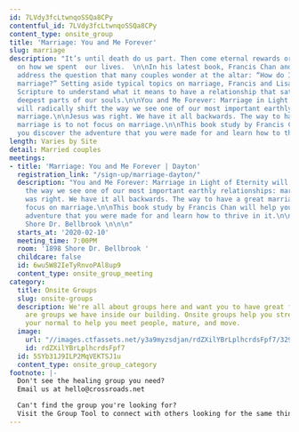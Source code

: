 ```yaml
---
id: 7LVdy3fcLtwnqoSSQa8CPy
contentful_id: 7LVdy3fcLtwnqoSSQa8CPy
content_type: onsite_group
title: 'Marriage: You and Me Forever'
slug: marriage
description: "It’s until death do us part. Then come eternal rewards or regrets depending
  on how we spent  our lives.  \n\nIn his latest book, Francis Chan and his wife Lisa
  address the question that many couples wonder at the altar: “How do I have a great
  marriage?” Setting aside typical topics on marriage, Francis and Lisa dive into
  Scripture to understand what it means to have a relationship that satisfies the
  deepest parts of our souls.\n\nYou and Me Forever: Marriage in Light of Eternity
  will radically shift the way we see one of our most important earthly relationships:
  marriage.\n\nJesus was right. We have it all backwards. The way to have a great
  marriage is to not focus on marriage.\n\nThis book study by Francis Chan will help
  you discover the adventure that you were made for and learn how to thrive in it.\n\n"
length: Varies by Site
detail: Married couples
meetings:
- title: 'Marriage: You and Me Forever | Dayton'
  registration_link: "/sign-up/marriage-dayton/"
  description: "You and Me Forever: Marriage in Light of Eternity will radically shift
    the way we see one of our most important earthly relationships: marriage.\n\nJesus
    was right. We have it all backwards. The way to have a great marriage is to not
    focus on marriage.\n\nThis book study by Francis Chan will help you discover the
    adventure that you were made for and learn how to thrive in it.\n\nLocation: 1898
    Shore Dr. Bellbrook \n\n\n"
  starts_at: '2020-02-10'
  meeting_time: 7:00PM
  room: '1898 Shore Dr. Bellbrook '
  childcare: false
  id: 6wu5W82IeTyRnvoPAl8up9
  content_type: onsite_group_meeting
category:
  title: Onsite Groups
  slug: onsite-groups
  description: We're all about groups here and want you to have great friends. Below
    are groups we have inside our building. Onsite groups help you stretch beyond
    your normal to help you meet people, mature, and move.
  image:
    url: "//images.ctfassets.net/y3a9myzsdjan/rdZXilYBrLplhcrdsFpf7/329eaeb6b476852a1f7ae33cd2b10679/onsite-groups.jpg"
    id: rdZXilYBrLplhcrdsFpf7
  id: 5SYb31J9ILP2MqVEKTSJ1u
  content_type: onsite_group_category
footnote: |-
  Don't see the healing group you need?
  Email us at hello@crossroads.net

  Can't find the group you're looking for?
  Visit the Group Tool to connect with others looking for the same thing.
---
```


